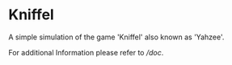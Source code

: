 # Kniffel

A simple simulation of the game 'Kniffel' also known
as 'Yahzee'.

For additional Information please refer to */doc*.
